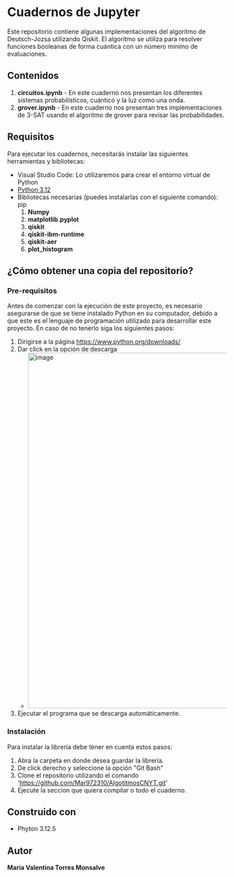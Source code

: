 # Cuadernos de Jupyter

Este repositorio contiene algunas implementaciones del algoritmo de Deutsch-Jozsa utilizando Qiskit. El algoritmo se utiliza para resolver funciones booleanas de forma cuántica con un número mínimo de evaluaciones.
## Contenidos

1. **circuitos.ipynb** - En este cuaderno nos presentan los diferentes sistemas probabilísticos, cuántico y la luz como una onda.
2. **grover.ipynb** - En este cuaderno nos presentan tres implementaciones de 3-SAT usando el algoritmo de grover para revisar las probabilidades.

## Requisitos

Para ejecutar los cuadernos, necesitarás instalar las siguientes herramientas y bibliotecas:

- Visual Studio Code: Lo utilizaremos para crear el entorno virtual de Python 
- [Python 3.12](https://www.python.org/downloads/)
- Bibliotecas necesarias (puedes instalarlas con el siguiente comando): pip
    1. **Numpy**
    2. **matplotlib.pyplot**
    3. **qiskit**
    4. **qiskit-ibm-runtime**
    5. **qiskit-aer**
    6. **plot_histogram**

## ¿Cómo obtener una copia del repositorio?
### Pre-requisitos
Antes de comenzar con la ejecución de este proyecto, es necesario asegurarse de que se tiene instalado Python en su computador, debido a que este es el lenguaje de programación utilizado para desarrollar este proyecto. 
En caso de no tenerlo siga los siguientes pasos:
1. Dirigirse a la página https://www.python.org/downloads/
2. Dar click en la opción de descarga
   - <img width="814" alt="image" src="https://github.com/user-attachments/assets/a79fb0ca-b6a4-4e1a-ad72-c05fc688204a">
4. Ejecutar el programa que se descarga automáticamente.

### Instalación 
Para instalar la librería debe tener en cuenta estos pasos:
1. Abra la carpeta en donde desea guardar la librería.
2. De click derecho y seleccione la opción "Git Bash"
3. Clone el repositorio utilizando el comando 'https://github.com/Mar972310/AlgotitmosCNYT.git'
4. Ejecute la seccion que quiera compilar o todo el cuaderno.


## Construido con
* Phyton 3.12.5
  
## Autor 
__Maria Valentina Torres Monsalve__ 
